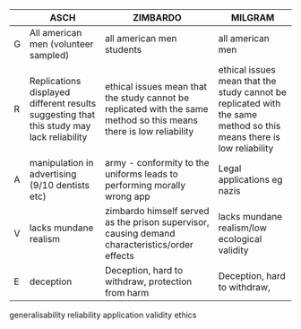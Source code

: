 
|     | ASCH                                                                                     | ZIMBARDO                                                                                                            | MILGRAM                                                                                                             |
| --- | ---------------------------------------------------------------------------------------- | ------------------------------------------------------------------------------------------------------------------- | ------------------------------------------------------------------------------------------------------------------- |
| G   | All american men (volunteer sampled)                                                     | all american men students                                                                                           | all american men                                                                                                    |
| R   | Replications displayed different results suggesting that this study may lack reliability | ethical issues mean that the study cannot be replicated with the same method so this means there is low reliability | ethical issues mean that the study cannot be replicated with the same method so this means there is low reliability |
| A   | manipulation in advertising (9/10 dentists etc)                                          | army - conformity to the uniforms leads to performing morally wrong app                                             | Legal applications eg nazis                                                                                         |
| V   | lacks mundane realism                                                                    | zimbardo himself served as the prison supervisor, causing demand characteristics/order effects                      | lacks mundane realism/low ecological validity                                                                       |
| E   | deception                                                                                | Deception, hard to withdraw, protection from harm                                                                   | Deception, hard to withdraw,                                                                                        |

generalisability 
reliability
application
validity
ethics

